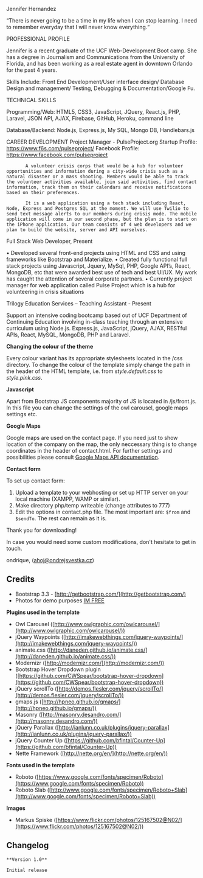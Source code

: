 Jennifer Hernandez

“There is never going to be a time in my life    when I can stop learning. I need to remember everyday that I will never know everything.“

PROFESSIONAL PROFILE	

Jennifer is a recent graduate of the UCF Web-Development Boot camp. She has a degree in Journalism and Communications from the University of Florida, and has been working as a real estate agent in downtown Orlando for the past 4 years. 

Skills Include: 
Front End Development/User interface design/ Database Design and management/ Testing, Debugging & Documentation/Google Fu.


TECHNICAL SKILLS

Programming/Web:	HTML5, CSS3, JavaScript, JQuery, React.js, PHP, Laravel, JSON API, AJAX, Firebase, GitHub, Heroku, command line

Database/Backend: 	Node.js, Express.js, My SQL, Mongo DB, Handlebars.js


CAREER DEVELOPMENT
Project Manager - PulseProject.org
            Startup Profile: https://www.f6s.com/pulseproject/
            Facebook Profile: https://www.facebook.com/pulseproject
        
           A volunteer crisis corps that would be a hub for volunteer opportunities and information during a city-wide crisis such as a natural disaster or a mass shooting. Members would be able to track the volunteer activities available, join said activities, find contact information, track them on their calendars and receive notifications based on their preferences. 

           It is a web application using a tech stack including React, Node, Express and Postgres SQL at the moment. We will use Twilio to send text message alerts to our members during crisis mode. The mobile application will come in our second phase, but the plan is to start on the iPhone application. Our team consists of 4 web developers and we plan to build the website, server and API ourselves.


Full Stack Web Developer, Present

•	Developed several front-end projects using HTML and CSS and using frameworks like Bootstrap and Materialize.
•	Created fully functional full stack projects using Javascript, Jquery, MySql, PHP, Google API’s, React, MongoDB, etc that were awarded best use of tech and best UI/UX. My work has caught the attention of several corporate partners.
•	Currently project manager for web application called Pulse Project which is a hub for volunteering in crisis situations


Trilogy Education Services – Teaching Assistant - Present

Support an intensive coding bootcamp based out of UCF Department of Continuing Education involving in-class teaching through an extensive curriculum using Node.js. Express.js, JavaScript, jQuery, AJAX, RESTful APIs, React, MySQL, MongoDB, PHP and Laravel.





**Changing the colour of the theme**

Every colour variant has its appropriate stylesheets located in the /css directory. To change the colour of the template simply change the path in the header of the HTML template, i.e. from *style.default.css* to *style.pink.css*.


**Javascript**

Apart from Bootstrap JS components majority of JS is located in /js/front.js. In this file you can change the settings of the owl carousel, google maps settings etc. 

**Google Maps**

Google maps are used on the contact page. If you need just to show location of the company on the map, the only neccessary thing is to change coordinates in the header of contact.html. For further settings and possibilities please consult [Google Maps API documentation](https://developers.google.com/maps/documentation/javascript/).

**Contact form**

To set up contact form:

1. Upload a template to your webhosting or set up HTTP server on your local machine (XAMPP, WAMP or similar).
2. Make directory php/temp writeable (change attributes to 777)
3. Edit the options in contact.php file. The most important are: `$from` and `$sendTo`. The rest can remain as it is.

Thank you for downloading!

In case you would need some custom modifications, don't hesitate to get in touch.

ondrique, (ahoj@ondrejsvestka.cz)

## Credits ##

- Bootstrap 3.3 - [http://getbootstrap.com/](http://getbootstrap.com/)
- Photos for demo purposes [IM FREE](http://www.imcreator.com/free)

**Plugins used in the template**

- Owl Carousel ([http://www.owlgraphic.com/owlcarousel/](http://www.owlgraphic.com/owlcarousel/))
- jQuery Waypoints ([http://imakewebthings.com/jquery-waypoints/](http://imakewebthings.com/jquery-waypoints/))
- animate.css ([http://daneden.github.io/animate.css/](http://daneden.github.io/animate.css/))
- Modernizr ([http://modernizr.com/](http://modernizr.com/)) 
- Bootstrap Hover Dropdown plugin ([https://github.com/CWSpear/bootstrap-hover-dropdown](https://github.com/CWSpear/bootstrap-hover-dropdown))
- jQuery scrollTo ([http://demos.flesler.com/jquery/scrollTo/](http://demos.flesler.com/jquery/scrollTo/))
- gmaps.js ([http://hpneo.github.io/gmaps/](http://hpneo.github.io/gmaps/))
- Masonry ([http://masonry.desandro.com/](http://masonry.desandro.com/))
- jQuery Parallax ([http://ianlunn.co.uk/plugins/jquery-parallax](http://ianlunn.co.uk/plugins/jquery-parallax/))
- jQuery Counter Up ([https://github.com/bfintal/Counter-Up](https://github.com/bfintal/Counter-Up))
- Nette Framework ([http://nette.org/en/](http://nette.org/en/))


**Fonts used in the template**

- Roboto ([https://www.google.com/fonts/specimen/Roboto](https://www.google.com/fonts/specimen/Roboto))
- Roboto Slab ([http://www.google.com/fonts/specimen/Roboto+Slab](http://www.google.com/fonts/specimen/Roboto+Slab))

**Images**

- Markus Spiske ([https://www.flickr.com/photos/125167502@N02/](https://www.flickr.com/photos/125167502@N02/))

## Changelog ##

    
    **Version 1.0**
    
    Initial release








